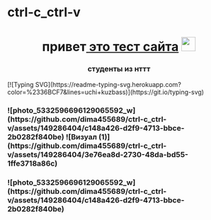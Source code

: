 # ctrl-c_ctrl-v
<h1 align="center">привет<a href="https://dima455689.github.io/ctrl-c_ctrl-v//" target="_blank"> это тест сайта</a> 
<img src="https://dima455689.github.io/ctrl-c_ctrl-v/" height="32"/></h1>
<h3 align="center">студенты из нттт</h3>
 <!---Пример кода-->
[![Typing SVG](https://readme-typing-svg.herokuapp.com?color=%2336BCF7&lines=uchi+kuzbass)](https://git.io/typing-svg)
<h3 algin="right">![photo_5332596696129065592_w](https://github.com/dima455689/ctrl-c_ctrl-v/assets/149286404/c148a426-d2f9-4713-bbce-2b0282f840be)
![Визуал (1)](https://github.com/dima455689/ctrl-c_ctrl-v/assets/149286404/3e76ea8d-2730-48da-bd55-1ffe3718a86c)
<h3 algin="right">![photo_5332596696129065592_w](https://github.com/dima455689/ctrl-c_ctrl-v/assets/149286404/c148a426-d2f9-4713-bbce-2b0282f840be)

